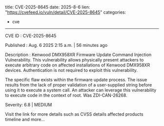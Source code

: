  
title: CVE-2025-8645
date: 2025-8-6
lien: "https://cvefeed.io/vuln/detail/CVE-2025-8645"
categories:
  - cve
---

CVE ID : CVE-2025-8645

Published :  Aug. 6
2025
2:15 a.m. | 56 minutes ago

Description : Kenwood DMX958XR Firmware Update Command Injection Vulnerability. This vulnerability allows physically present attackers to execute arbitrary code on affected installations of Kenwood DMX958XR devices. Authentication is not required to exploit this vulnerability.

The specific flaw exists within the firmware update process. The issue results from the lack of proper validation of a user-supplied string before using it to execute a system call. An attacker can leverage this vulnerability to execute code in the context of root. Was ZDI-CAN-26268.

Severity: 6.8 | MEDIUM

Visit the link for more details
such as CVSS details
affected products
timeline
and more...
